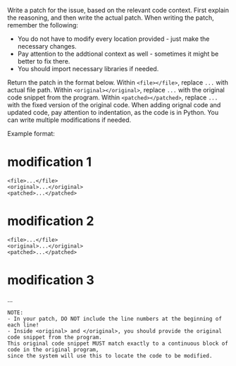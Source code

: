 Write a patch for the issue, based on the relevant code context.
First explain the reasoning, and then write the actual patch.
When writing the patch, remember the following:
 - You do not have to modify every location provided - just make the necessary changes.
 - Pay attention to the addtional context as well - sometimes it might be better to fix there.
 - You should import necessary libraries if needed.

Return the patch in the format below.
Within `<file></file>`, replace `...` with actual file path.
Within `<original></original>`, replace `...` with the original code snippet from the program.
Within `<patched></patched>`, replace `...` with the fixed version of the original code.
When adding orignal code and updated code, pay attention to indentation, as the code is in Python.
You can write multiple modifications if needed.

Example format:

# modification 1
```
<file>...</file>
<original>...</original>
<patched>...</patched>
```

# modification 2
```
<file>...</file>
<original>...</original>
<patched>...</patched>
```

# modification 3
...
```
NOTE:
- In your patch, DO NOT include the line numbers at the beginning of each line!
- Inside <original> and </original>, you should provide the original code snippet from the program.
This original code snippet MUST match exactly to a continuous block of code in the original program,
since the system will use this to locate the code to be modified.